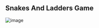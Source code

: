 ## Snakes And Ladders Game
![image](https://user-images.githubusercontent.com/83995244/143046116-dba24464-793b-4ef8-a5a4-925ecfec53ce.png)
